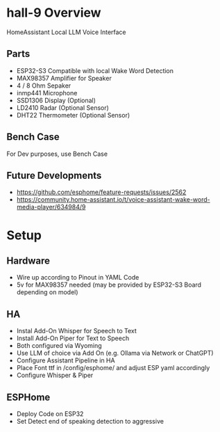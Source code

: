 # hall-9 Overview
HomeAssistant Local LLM Voice Interface

## Parts 
- ESP32-S3 Compatible with local Wake Word Detection
- MAX98357 Amplifier for Speaker
- 4 / 8 Ohm Sepaker
- inmp441 Microphone
- SSD1306 Display (Optional)
- LD2410 Radar (Optional Sensor)
- DHT22 Thermometer (Optional Sensor)

## Bench Case
For Dev purposes, use Bench Case 

## Future Developments
- https://github.com/esphome/feature-requests/issues/2562
- https://community.home-assistant.io/t/voice-assistant-wake-word-media-player/634984/9

# Setup

## Hardware
- Wire up according to Pinout in YAML Code
- 5v for MAX98357 needed (may be provided by ESP32-S3 Board depending on model)

## HA
- Instal Add-On Whisper for Speech to Text
- Install Add-On Piper for Text to Speech
- Both configured via Wyoming
- Use LLM of choice via Add On (e.g. Ollama via Network or ChatGPT)
- Configure Assistant Pipeline in HA
- Place Font ttf in /config/esphome/ and adjust ESP yaml accordingly
- Configure Whisper & Piper 

## ESPHome
- Deploy Code on ESP32
- Set Detect end of speaking detection to aggressive 
